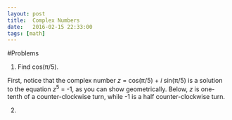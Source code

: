 ```yaml
---
layout: post
title:  Complex Numbers
date:   2016-02-15 22:33:00
tags: [math]
---
```


#Problems

1. Find cos(π/5).

First, notice that the complex number *z* = cos(π/5) + *i* sin(π/5) is a solution to the equation *z*<sup>5</sup> = -1, as you can show geometrically. Below, *z* is one-tenth of a counter-clockwise turn, while -1 is a half counter-clockwise turn.

2. 
